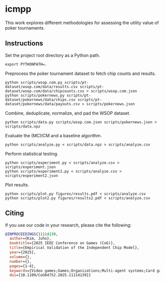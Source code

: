 # icmpp

This work explores different methodologies for assessing the utility value of poker tournaments.

## Instructions

Set the project root directory as a Python path.

```console
export PYTHONPATH=.
```

Preprocess the poker tournament dataset to fetch chip counts and results.

```console
python scripts/wsop.com.py scripts/pt-dataset/wsop.com/data/results.csv scripts/pt-dataset/wsop.com/data/chipcounts.csv > scripts/wsop.com.json
python scripts/pokernews.py scripts/pt-dataset/pokernews/data/chips.csv scripts/pt-dataset/pokernews/data/payouts.csv > scripts/pokernews.json
```

Combine, deduplicate, normalize, and pad the WSOP dataset.

```console
python scripts/data.py scripts/wsop.com.json scripts/pokernews.json > scripts/data.npz
```

Evaluate the (MC)ICM and a baseline algorithm.

```console
python scripts/analyze.py < scripts/data.npz > scripts/analyze.csv
```

Perform statistical testing.

```console
python scripts/experiment.py < scripts/analyze.csv > scripts/experiment.json
python scripts/experiment2.py < scripts/analyze.csv > scripts/experiment2.json
```

Plot results.

```console
python scripts/plot.py figures/results.pdf < scripts/analyze.csv
python scripts/plot2.py figures/results2.pdf < scripts/analyze.csv
```

Citing
------

If you use our code in your research, please cite the following:

```bibtex
@INPROCEEDINGS{11114139,
  author={Kim, Juho},
  booktitle={2025 IEEE Conference on Games (CoG)}, 
  title={Empirical Validation of the Independent Chip Model}, 
  year={2025},
  volume={},
  number={},
  pages={1-4},
  keywords={Video games;Games;Organizations;Multi-agent systems;Card games;Games of chance;Multi-agent systems;Poker;Strategy games},
  doi={10.1109/CoG64752.2025.11114139}}
```
